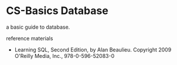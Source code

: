 # CS-Basics Database

a basic guide to database.

reference materials

- Learning SQL, Second Edition, by Alan Beaulieu. Copyright 2009 O'Reilly Media, Inc., 978-0-596-52083-0